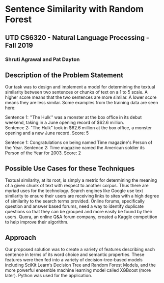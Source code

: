 # Sentence Similarity with Random Forest

## UTD CS6320 - Natural Language Processing - Fall 2019

### Shruti Agrawal and Pat Dayton

## Description of the Problem Statement

Our task was to design and implement a model for determining the textual similarity between two sentences or chunks of text on a 1 to 5 scale. A higher score means that the two sentences are more similar. A lower score means they are less similar. Some examples from the training data are seen here:

Sentence 1: ''The Hulk'' was a monster at the box office in its debut weekend, taking in a June opening record of $62.6 million.	
Sentence 2:  "The Hulk" took in $62.6 million at the box office, a monster opening and a new June record.
Score: 5

Sentence 1: Congratulations on being named Time magazine's Person of the Year.
Sentence 2: Time magazine named the American soldier its Person of the Year for 2003.
Score: 2

## Possible Use Cases for these Techniques

Textual similarity, at its root, is simply a metric for determining the meaning of a given chunk of text with respect to another corpus. Thus there are myriad uses for the technology.
Search engines like Google use text similarity to ensure their users are receiving links to sites with a high degree of similarity to the search terms provided. Online forums, specifically question and answer based forums, need a way to identify duplicate questions so that they can be grouped and more easily be found by their users. Quora, an online Q&A forum company, created a Kaggle competition to help improve their algorithm.

## Approach

Our proposed solution was to create a variety of features describing each sentence in terms of its word choice and semantic properties. These features were then fed into a variety of decision-tree-based models including SciKit Learn’s Decision Tree and Random Forest Models, and the more powerful ensemble machine learning model called XGBoost (more later). Python was used for the application.
